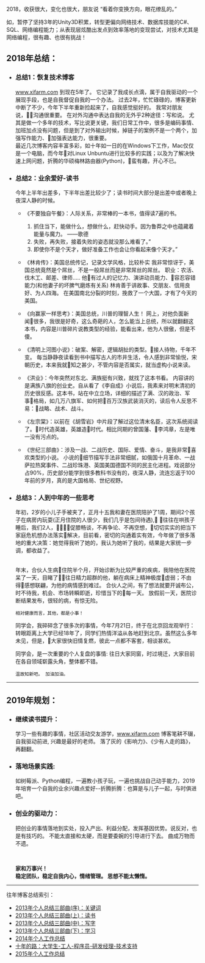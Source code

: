2018，收获很大，变化也很大，朋友说 “看着你变换方向，眼花缭乱的。”

如，暂停了坚持3年的Unity3D积累，转型更偏向网络技术、数据库技能的C#、SQL、网络编程能力；从表现层炫酷出发点到效率落地的变现尝试，对技术尤其是网络编程，很有趣、也很有挑战！

## 2018年总结：
* ### 总结1：恢复技术博客
  www.xifarm.com 到现在5年了。 它记录了我成长点滴，属于自我驱动的一个展现手段，也是自我督促自我的一个办法。 过去2年，忙忙碌碌的，博客更新中断了不少，今年下半年重新捡起来了，自我感觉挺好的。
  我常对朋友说，沟通很重要。
  在对外沟通中表达自我的无外乎2种途径：写和说。 尤其是做一个多年的技术，写比说更关键，我们日常工作中，很多是编码事情、加班加点没有问题，但是到了对外输出时候，掉链子的案例不是一个两个，加强写作能力、加强表达能力，很重要。
    <br/>
    最近几次博客内容丰富多彩，如十年如一日的在Windows下工作，Mac仅仅是一个电脑，而今年对Linux Unbuntu进行比较多的实践；以及为了解决快速上网问题，折腾的华硕梅林路由器(Python)，蛮有趣，开心不已。

* ### 总结2：业余爱好-读书
  今年上半年出差多，下半年出差比较少了；读书时间大部分是出差中或者晚上夜深人静的时候。


  * 《不要独自午餐》：人际关系，非常棒的一本书，值得读7遍的书。
       1. 抓住当下，能做什么，想做什么，赶快动手。因为鲁莽之中也蕴藏着能量与魔力。    ——歌德
       2. 失败，再失败，接着失败的姿态就没那么难看了。”
       3. 即使你不是个天才，做好准备工作也会让你看起来像个天才。”

  * 《林肯传》：美国总统传记，记录文学风格，比较朴实
     我非常惊讶于，美国总统竟然是个屌丝，不是一般屌丝而是非常屌丝的屌丝。
     职业：农活、伐木工、邮差、律师.....
     他有过人的记忆力、演讲动员能力、容忍容错能力(和他妻子的坏脾气磨炼有关系)
     林肯善于讲故事、交朋友、信用良好、为人四海。
     在美国南北分裂的时刻，挽救了一个大国，才有了今天的美国。
  * 《向赢家一样思考》：美国总统，川普的理智人生！
    网上，对他负面新闻很多，我很是好奇，这么奇葩的人，怎么能当上总统，所以就翻翻这本书，内容是川普碎片说教类型的经验，能看出来，他为人很傲，但是不傻。
  * 《清明上河图小说》：破案、解密，逻辑胡扯的类型。接人待物，千年不变。 每当静静夜读看到书中描写古人的市井生活，令人感到非常愉悦，宋朝历史，本来我就知之甚少，不管内容是否属实，就当虚构小说来读。
   * 《洪业》：今年突然对东北、满族挺有兴致，就找了这本书看。 内容讲的是满族八旗的创业史。自从看了《李自成》小说后，我素来对明末清初的历史很反感。这本书，站在中立立场，详细的描述了满、汉的政治、军事格局，如几万八旗军、如何把百万汉族武装消灭的，读后令人反思不易：战略、战术、战斗。
   * 《左宗棠》：以前在《胡雪岩》中片段了解过这位清末名臣，这次系统阅读了。时代造英雄，英雄造时代。相比同期的曾国藩、李鸿章，左是唯一没有污点的。
  * 《世纪三部曲》：涉及一战、二战历史、国际、爱情、奋斗，是我非常喜欢类型的小说。 小说的细节描写手法非常细腻，如俄国十月革命、一战萨拉热窝事件、二战珍珠港、英国美国德国不同的民主化进程。戏说部分占90%，历史部分能学到很多教科书没有的，夜深人静，流连忘返于100年前的岁月，真的是大国格局、世纪视野。

* ### 总结3：人到中年的一些思考
    年初，2岁的小儿子手被夹了，正月十五我和妻在医院陪护了1周，期间2个孩子在病房内玩耍(正月住院的人很少，我们几乎是包间待遇), 往往在哄孩子睡后，我们2人，促膝畅谈，不再争论、不再空想，切切实实的把当下家庭危机想办法落实解决，目前看，密切的沟通着实有效，今年做了很多落地的重大决策：她觉得我听了她的，我认为她听了我的，结果是大家统一步调，都收益了。
    
    <br/>
    年末，合伙人生病住院半个月，开始诊断为比较严重的疾病，我陪他在医院呆了一天，目睹了往日精力超群的他，躺在病床上精神极度虚弱；不由得感想联翩，为他的病情感到难过。 合伙人之间，有了想法就要开诚布公，时不待我，机会、市场转瞬即逝，珍惜当下的每一天。  
    放假前一天，医院诊断结果发布，很轻的病，有惊无险。  

    ```
    相对健康而言，其他，都是小事！
    ```   

    同学会，我碎碎念了很多次的事情，今年7月21日，终于在北京回龙观举行：转眼距离上大学已经18年了，同学们热情洋溢从各地赶到北京。虽然这么多年未见，但是，大家很快旧情复燃，彼此一点都不客套，相谈甚欢。
    
    同学会，是一次重要的个人复盘的事情: 往日大家同窗，时过境迁，大家目前在各自领域崭露头角，整体都不错。
    ```
    温故知新吧。 加油加油。
    ```
---
## 2019年规划：
* ### 继续读书提升：
  学习一些有趣的事情，社区活动交友游学，www.xifarm.com 博客笔耕不辍，自我驱动前进, 兴趣是最好的老师。
  落了灰的《影响力》、《少有人走的路》，再翻翻。
* ### 落地场景实践:
  如树莓派、Python编程，一遍教小孩子玩，一遍也挑战自己动手能力，2019年培育一个自我的业余兴趣点爱好--折腾折腾：也算是与儿子一起，与时俱进吧。
* ### 创业的驱动力：
  把创业的事情落地到实处，投入产出、利益分配，发挥基因优势。说反对，也是有技巧的。
不能太直接和太硬，而是要委婉的引导进行下去。  曲成万物而不遗。

    <br/>
    
    **家和万事兴！  
    稳定团队，稳定自我内心，情绪管理。
    思想不能太懒惰。**


---
往年博客总结索引：
* [2013年个人总结三部曲(序)：关键词](http://www.xifarm.com/2013%E5%B9%B4%E4%B8%AA%E4%BA%BA%E6%80%BB%E7%BB%93%E4%B8%89%E9%83%A8%E6%9B%B2%E5%BA%8F%EF%BC%9A%E5%85%B3%E9%94%AE%E8%AF%8D/)
* [2013年个人总结三部曲(上)：读书](http://www.xifarm.com/2013%E5%B9%B4%E4%B8%AA%E4%BA%BA%E6%80%BB%E7%BB%93%E4%B8%89%E9%83%A8%E6%9B%B2%E4%B8%8A%EF%BC%9A%E8%AF%BB%E4%B9%A6/)
* [2013年个人总结三部曲(中)：写字](http://www.xifarm.com/2013%E5%B9%B4%E4%B8%AA%E4%BA%BA%E6%80%BB%E7%BB%93%E4%B8%89%E9%83%A8%E6%9B%B2%E4%B8%AD%EF%BC%9A%E5%86%99%E5%AD%97/)
* [2013年个人总结三部曲(下)：学习](http://www.xifarm.com/2013%E5%B9%B4%E4%B8%AA%E4%BA%BA%E6%80%BB%E7%BB%93%E4%B8%89%E9%83%A8%E6%9B%B2%E4%B8%8B%EF%BC%9A%E5%AD%A6%E4%B9%A0/)
* [2014年个人工作总结](http://www.xifarm.com/2014goodworkd/)
* [十年的路：大学生-工人-程序员-研发经理-技术支持](http://www.xifarm.com/%E5%8D%81%E5%B9%B4%E7%9A%84%E8%B7%AF%EF%BC%9A%E5%A4%A7%E5%AD%A6%E7%94%9F-%E5%B7%A5%E4%BA%BA-%E7%A8%8B%E5%BA%8F%E5%91%98-%E7%A0%94%E5%8F%91%E7%BB%8F%E7%90%86-%E6%8A%80%E6%9C%AF%E6%94%AF%E6%8C%81/)
* [2015年个人工作总结](http://www.xifarm.com/2015u3d/)

